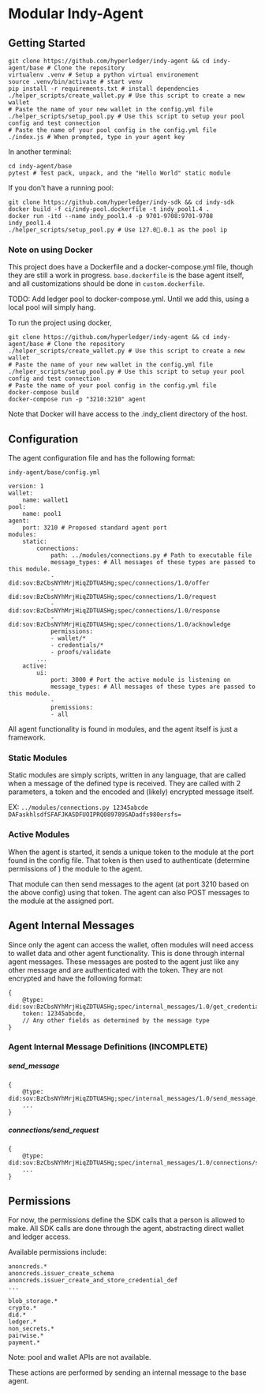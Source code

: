 # Modular Indy-Agent

## Getting Started

```
git clone https://github.com/hyperledger/indy-agent && cd indy-agent/base # Clone the repository
virtualenv .venv # Setup a python virtual environement
source .venv/bin/activate # start venv
pip install -r requirements.txt # install dependencies
./helper_scripts/create_wallet.py # Use this script to create a new wallet
# Paste the name of your new wallet in the config.yml file
./helper_scripts/setup_pool.py # Use this script to setup your pool config and test connection
# Paste the name of your pool config in the config.yml file
./index.js # When prompted, type in your agent key
```

In another terminal:

```
cd indy-agent/base
pytest # Test pack, unpack, and the "Hello World" static module
```

If you don't have a running pool:

```
git clone https://github.com/hyperledger/indy-sdk && cd indy-sdk
docker build -f ci/indy-pool.dockerfile -t indy_pool1.4 .
docker run -itd --name indy_pool1.4 -p 9701-9708:9701-9708 indy_pool1.4
./helper_scripts/setup_pool.py # Use 127.0.0.1 as the pool ip
```

### Note on using Docker

This project does have a Dockerfile and a docker-compose.yml file, though they are still a work in progress.  `base.dockerfile` is the base agent itself, and all customizations should be done in `custom.dockerfile`.  

TODO: Add ledger pool to docker-compose.yml. Until we add this, using a local pool will simply hang.

To run the project using docker, 

```
git clone https://github.com/hyperledger/indy-agent && cd indy-agent/base # Clone the repository
./helper_scripts/create_wallet.py # Use this script to create a new wallet
# Paste the name of your new wallet in the config.yml file
./helper_scripts/setup_pool.py # Use this script to setup your pool config and test connection
# Paste the name of your pool config in the config.yml file
docker-compose build
docker-compose run -p "3210:3210" agent
```

Note that Docker will have access to the .indy_client directory of the host.

## Configuration
The agent configuration file and has the following format: 

`indy-agent/base/config.yml`


```
version: 1
wallet:
  	name: wallet1
pool:
  	name: pool1
agent:
  	port: 3210 # Proposed standard agent port
modules:
	static:
	  	connections:
		    path: ../modules/connections.py # Path to executable file
		    message_types: # All messages of these types are passed to this module.
		    - did:sov:BzCbsNYhMrjHiqZDTUASHg;spec/connections/1.0/offer
		    - did:sov:BzCbsNYhMrjHiqZDTUASHg;spec/connections/1.0/request
		    - did:sov:BzCbsNYhMrjHiqZDTUASHg;spec/connections/1.0/response
		    - did:sov:BzCbsNYhMrjHiqZDTUASHg;spec/connections/1.0/acknowledge
		    permissions:
		    - wallet/*
		    - credentials/*
		    - proofs/validate
	  	...
	active:
	  	ui:
	  		port: 3000 # Port the active module is listening on
	  		message_types: # All messages of these types are passed to this module.
	  		- 
  			premissions:
	  		- all
```

All agent functionality is found in modules, and the agent itself is just a framework. 

### Static Modules
Static modules are simply scripts, written in any language, that are called when a message of the defined type is received.  They are called with 2 parameters, a token and the encoded and (likely) encrypted message itself. 

EX: `../modules/connections.py 12345abcde DAFaskhlsdfSFAFJKASDFUOIPRQ089789SADadfs980ersfs=`

### Active Modules
When the agent is started, it sends a unique token to the module at the port found in the config file.  That token is then used to authenticate (determine permissions of ) the module to the agent.

That module can then send messages to the agent (at port 3210 based on the above config) using that token.  The agent can also POST messages to the module at the assigned port.

## Agent Internal Messages
Since only the agent can access the wallet, often modules will need access to wallet data and other agent functionality.  This is done through internal agent messages.  These messages are posted to the agent just like any other message and are authenticated with the token.  They are not encrypted and have the following format:

```
{
	@type: did:sov:BzCbsNYhMrjHiqZDTUASHg;spec/internal_messages/1.0/get_credentials,
	token: 12345abcde,
	// Any other fields as determined by the message type
}
```

### Agent Internal Message Definitions (INCOMPLETE)

##### send\_message

```
{
	@type: did:sov:BzCbsNYhMrjHiqZDTUASHg;spec/internal_messages/1.0/send_message,
	...
}
```

##### connections/send_request

```
{
	@type: did:sov:BzCbsNYhMrjHiqZDTUASHg;spec/internal_messages/1.0/connections/send_request,
	...
}
```

## Permissions
For now, the permissions define the SDK calls that a person is allowed to make.  All SDK calls are done through the agent, abstracting direct wallet and ledger access.

Available permissions include:

```
anoncreds.*
anoncreds.issuer_create_schema
anoncreds.issuer_create_and_store_credential_def
...

blob_storage.*
crypto.*
did.*
ledger.*
non_secrets.*
pairwise.*
payment.*
```

Note: pool and wallet APIs are not available.

These actions are performed by sending an internal message to the base agent.
